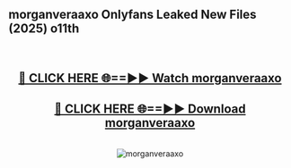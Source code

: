 <h2>morganveraaxo Onlyfans Leaked New Files (2025) o11th</h2>
<br>
<div align="center">
<h2><a href="https://mediafiles.top/morganveraaxo&ref=git" rel="nofollow">🔴 CLICK HERE 🌐==►► Watch morganveraaxo</a></h2>
<h2><a href="https://mediafiles.top/morganveraaxo&ref=git" rel="nofollow">🔴 CLICK HERE 🌐==►► Download morganveraaxo</a></h2>
<br>
<a href="https://mediafiles.top/morganveraaxo&ref=git" rel="nofollow" data-target="animated-image.originalLink"><img src="https://i.ibb.co.com/xMMVF88/686577567.gif" alt="morganveraaxo" style="max-width: 100%; display: inline-block;" data-target="animated-image.originalImage"></a>
</div>
<br>
<br>